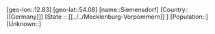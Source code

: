 ﻿---
location: [54.08,12.83]
type: City
tags:
- geo/City


SpocWebEntityId: 34253
isDeleted: false
confidential: public

---
[geo-lon::12.83]
[geo-lat::54.08]
[name::Siemensdorf]
[Country::[[Germany]]]
[State :: [[../../Mecklenburg-Vorpommern]] ]
[Population::]
[Unknown::]

